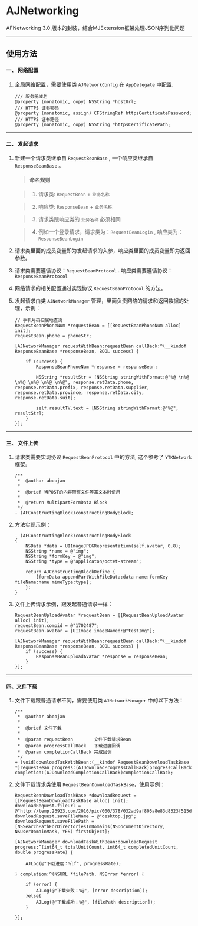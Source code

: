 # AJNetworking
AFNetworking 3.0 版本的封装，结合MJExtension框架处理JSON序列化问题

---

## 使用方法

#### 一、 网络配置
1. 全局网络配置，需要使用类 `AJNetworkConfig`  在  `AppDelegate` 中配置.
	
	```
	/// 服务器域名
	@property (nonatomic, copy) NSString *hostUrl;
	/// HTTPS 证书密码
	@property (nonatomic, assign) CFStringRef httpsCertificatePassword;
	/// HTTPS 证书路径
	@property (nonatomic, copy) NSString *httpsCertificatePath;
	```
 
 ---
 
#### 二、 发起请求

1. 新建一个请求类继承自 `RequestBeanBase` , 一个响应类继承自 `ResponseBeanBase` 。 

	> #### 命名规则
	
	> 1. 请求类: `RequestBean` + `业务名称`
	
	> 2. 响应类: `ResponseBean` + `业务名称`
	
	> 3. 请求类跟响应类的 `业务名称` 必须相同
	
	> 4. 例如一个登录请求，请求类为：`RequestBeanLogin` , 响应类为：`ResponseBeanLogin`
	
	
	
2. 请求类里面的成员变量即为发起请求的入参，响应类里面的成员变量即为返回参数。
 
3. 请求类需要遵循协议：`RequestBeanProtocol` . 响应类需要遵循协议：`ResponseBeanProtocol` 
 
4. 网络请求的相关配置通过实现协议 `RequestBeanProtocol` 的方法。
 
5. 发起请求由类 `AJNetworkManager` 管理，里面负责网络的请求和返回数据的处理，示例：
 
 	```
 	// 手机号码归属地查询
 	RequestBeanPhoneNum *requestBean = [[RequestBeanPhoneNum alloc] init];
    requestBean.phone = phoneStr;
    
    [AJNetworkManager requestWithBean:requestBean callBack:^(__kindof ResponseBeanBase *responseBean, BOOL success) {
        
        if (success) {
            ResponseBeanPhoneNum *response = responseBean;
            
            NSString *resultStr = [NSString stringWithFormat:@"%@ \n%@ \n%@ \n%@ \n%@ \n%@", response.retData.phone, response.retData.prefix, response.retData.supplier, response.retData.province, response.retData.city, response.retData.suit];

            self.resultTV.text = [NSString stringWithFormat:@"%@", resultStr];
        }
    }];
 	```
 	
 ---
 	
#### 三、 文件上传

1. 请求类需要实现协议 `RequestBeanProtocol` 中的方法, 这个参考了 `YTKNetwork` 框架:

	```
	/**
 	 *  @author aboojan
 	 *
 	 *  @brief 当POST的内容带有文件等富文本时使用
 	 *
	 *  @return MultipartFormData Block
 	 */
	- (AFConstructingBlock)constructingBodyBlock;
	``` 
	
2. 方法实现示例：

	```
	- (AFConstructingBlock)constructingBodyBlock
	{
    	NSData *data = UIImageJPEGRepresentation(self.avatar, 0.8);
    	NSString *name = @"img";
    	NSString *formKey = @"img";
    	NSString *type = @"applicaton/octet-stream";
    
    	return AJConstructingBlockDefine {
        	[formData appendPartWithFileData:data name:formKey fileName:name mimeType:type];
    	};
	}
	```
	
3. 文件上传请求示例，跟发起普通请求一样：

	```
	RequestBeanUploadAvatar *requestBean = [[RequestBeanUploadAvatar alloc] init];
    requestBean.compid = @"1702487";
    requestBean.avatar = [UIImage imageNamed:@"testImg"];
    
    [AJNetworkManager requestWithBean:requestBean callBack:^(__kindof ResponseBeanBase *responseBean, BOOL success) {
        if (success) {
            ResponseBeanUploadAvatar *response = responseBean;
        }
    }];
 	```
 	
 ---
 	
#### 四、文件下载

1. 文件下载跟普通请求不同，需要使用类 `AJNetworkManager` 中的以下方法：

	```
	/**
 	 *  @author aboojan
 	 *
 	 *  @brief 文件下载
 	 *
 	 *  @param requestBean        文件下载请求Bean
 	 *  @param progressCallBack   下载进度回调
 	 *  @param completionCallBack 完成回调
  	 */
	+ (void)downloadTaskWithBean:(__kindof RequestBeanDownloadTaskBase *)requestBean progress:(AJDownloadProgressCallBack)progressCallBack completion:(AJDownloadCompletionCallBack)completionCallBack;
	``` 

2. 文件下载请求类使用 `RequestBeanDownloadTaskBase`，使用示例：

	```
	RequestBeanDownloadTaskBase *downloadRequest = [[RequestBeanDownloadTaskBase alloc] init];
	downloadRequest.fileUrl = @"http://temp.26923.com/2016/pic/000/378/032ad9af805a8e83d8323f515d1d6645.jpg";
 	downloadRequest.saveFileName = @"desktop.jpg";
    downloadRequest.saveFilePath = [NSSearchPathForDirectoriesInDomains(NSDocumentDirectory, NSUserDomainMask, YES) firstObject];
    
    [AJNetworkManager downloadTaskWithBean:downloadRequest progress:^(int64_t totalUnitCount, int64_t completedUnitCount, double progressRate) {
        
        AJLog(@"下载进度：%lf", progressRate);
        
    } completion:^(NSURL *filePath, NSError *error) {
        
        if (error) {
            AJLog(@"下载失败：%@", [error description]);
        }else{
            AJLog(@"下载成功：%@", [filePath description]);
        }
        
    }];
	```
 
	
 	
 	
 	
 	
 	
 	
 	
 	
 	


